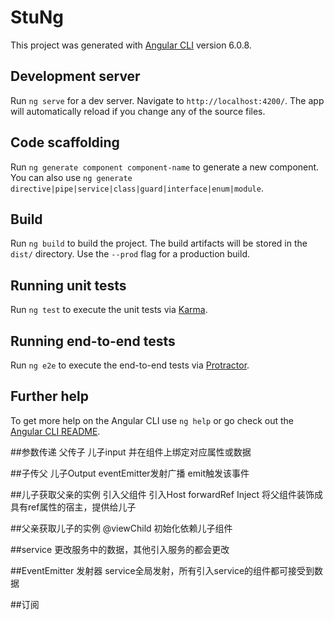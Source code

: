 # StuNg

This project was generated with [Angular CLI](https://github.com/angular/angular-cli) version 6.0.8.

## Development server

Run `ng serve` for a dev server. Navigate to `http://localhost:4200/`. The app will automatically reload if you change any of the source files.

## Code scaffolding

Run `ng generate component component-name` to generate a new component. You can also use `ng generate directive|pipe|service|class|guard|interface|enum|module`.

## Build

Run `ng build` to build the project. The build artifacts will be stored in the `dist/` directory. Use the `--prod` flag for a production build.

## Running unit tests

Run `ng test` to execute the unit tests via [Karma](https://karma-runner.github.io).

## Running end-to-end tests

Run `ng e2e` to execute the end-to-end tests via [Protractor](http://www.protractortest.org/).

## Further help

To get more help on the Angular CLI use `ng help` or go check out the [Angular CLI README](https://github.com/angular/angular-cli/blob/master/README.md).



##参数传递 父传子 儿子input 并在组件上绑定对应属性或数据

##子传父 儿子Output eventEmitter发射广播 emit触发该事件

##儿子获取父亲的实例 引入父组件 引入Host forwardRef Inject 将父组件装饰成具有ref属性的宿主，提供给儿子

##父亲获取儿子的实例 @viewChild 初始化依赖儿子组件

##service 更改服务中的数据，其他引入服务的都会更改

##EventEmitter 发射器 service全局发射，所有引入service的组件都可接受到数据

##订阅

